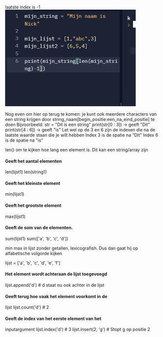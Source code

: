 laatste index is -1
![img.png](img.png)

Nog even om hier op terug te komen: je kunt ook meerdere characters van een string krijgen door string_naam[begin_positie:een_na_eind_positie] te doen
Bijvoorbeeld:
str = "Dit is een string"
print(str[0 : 3]) -> geeft "Dit"
print(str[4 : 6]) -> geeft "is"
Let wel op de 3 en 6 zijn de indexen die na de laatste waarde staan die je wilt hebben
Index 3 is de spatie na "Dit"
Index 6 is de spatie na "is"


len() om te kijken hoe lang een element is. Dit kan een string/array zijn
#### Geeft het aantal elementen
len(lijst1)
len(string1)
#### Geeft het kleinste element
min(lijst1)
#### Geeft het grootste element
max(lijst1)
#### Geeft de som van de elementen.
sum(lijst1)
sum(['a', 'b', 'c', 'd'])


min max in lijst zonder getallen, lexicografish. Dus dan gaat hij op alfabetische volgorde kijken


lijst = ['a', 'b', 'c', 'd', 'e', 'f']
#### Het element wordt achteraan de lijst toegevoegd
lijst.append('d') # d staat nu ook achter in de lijst
#### Geeft terug hoe vaak het element voorkomt in de
lijst
lijst.count('d') # 2
#### Geeft de index van het eerste element van het
inputargument
lijst.index('d') # 3
lijst.insert(2, 'g') # Stopt g op positie 2